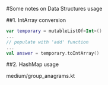 #Some  notes on Data Structures usage

##1. IntArray conversion

```kotlin
var temporary = mutableListOf<Int>()
... 
// populate with 'add' function
...
val answer = temporary.toIntArray()
```

##2. HashMap usage

medium/group_anagrams.kt
